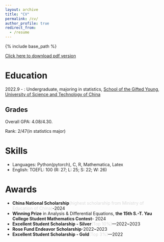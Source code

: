 ```yaml
---
layout: archive
title: "CV"
permalink: /cv/
author_profile: true
redirect_from:
  - /resume
---
```


{% include base_path %}

[Click here to download pdf version](../assets/Curriculum_Vitae.pdf)

Education
======
2022.9 - : Undergraduate, majoring in statistics, [School of the Gifted Young](https://en.scgy.ustc.edu.cn/), [University of Science and Technology of China](https://en.ustc.edu.cn/)

## Grades

Overall GPA: 4.08/4.30.

Rank: 2/47(in statistics major)

# Skills
* Languages: Python(pytorch),  C, R, Mathematica, Latex
* English: TOEFL: 100 (R: 27; L: 25; S: 22; W: 26)

# Awards
* **China National Scholarship**<span style="color: #D8D8D8 ;">(highest scholarship from Ministry of Education of China)</span>-2024
* **Winning Prize** in Analysis & Differential Equations, **the 15th S.-T. Yau College Student Mathematics Contest**- 2024
* **Excellent Student Scholarship - Silver**<span style="color: #D8D8D8 ;">(Top 10%)</span>—2022~2023
* **Rose Fund Endeavor** **Scholarship**-2022~2023
* **Excellent Student Scholarship - Gold**<span style="color: #D8D8D8 ;">(Top 3%)</span>—2022

  


<!-- 这是一段被注释掉的文字
# Relevant Coursework
\* denotes graduate courses, OG denotes ongoing courses

|Analysis and Differential Equations||
|------------ | ----------- |
| Mathematical Analysis (94 95 99)| Differential Equations(95)| 
| Real Analysis(97) | Complex Analysis(90)      |
| Functional Analysis(96) |   |

|Algebra||
|------------ | ----------- |
| Linear Algebra (95 97)| Algebraic Structure(98)| 

|Probability and Statistics||
|------------ | ----------- |
| Probability Theory(98)| Mathematical Statistics(87)| 
|Regression Analysis (95) | Applied Stochastic Processes(100) | 
|Time Series Analysis(90)|Multivariate statistical analysis(OG)|
|Foundation of Statistical Algorithms(94)|***Optimization Algorithm(95)**|
|***Stochastic Processes(98)**  |***Advanced Probability Theory(100)**|



|Computer Science and Computational Math:||
|------------ | ----------- |
|Data Structures(95)| Computer Programming(93)| 
|Statistical Softewares(OG)||?
 -->
 
  <!--    Libraries: pandas, NumPy, Matplotlib -->
 

